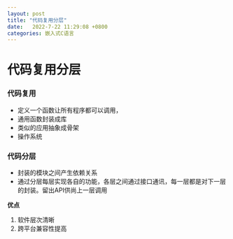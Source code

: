 ```yaml
---
layout: post
title: "代码复用分层"
date:   2022-7-22 11:29:08 +0800
categories: 嵌入式C语言
---
```


# 代码复用分层

### 代码复用

+ 定义一个函数让所有程序都可以调用， 
+ 通用函数封装成库
+ 类似的应用抽象成骨架
+ 操作系统



### 代码分层

+ 封装的模块之间产生依赖关系
+ 通过分层每层实现各自的功能，各层之间通过接口通讯，每一层都是对下一层的封装。留出API供尚上一层调用

**优点**

1. 软件层次清晰
2. 跨平台兼容性提高














